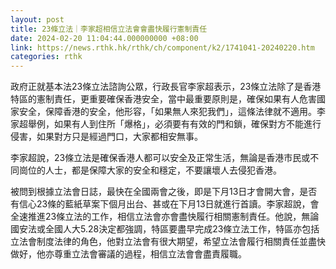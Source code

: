 ```yaml
---
layout: post
title: 23條立法｜李家超相信立法會會盡快履行憲制責任
date: 2024-02-20 11:04:44.000000000 +08:00
link: https://news.rthk.hk/rthk/ch/component/k2/1741041-20240220.htm
categories: rthk
---
```


政府正就基本法23條立法諮詢公眾，行政長官李家超表示，23條立法除了是香港特區的憲制責任，更重要確保香港安全，當中最重要原則是，確保如果有人危害國家安全，保障香港的安全，他形容，「如果無人來犯我們」，這條法律就不適用。李家超舉例，如果有人到住所「爆格」，必須要有有效的門和鎖，確保對方不能進行侵害，如果對方只是經過門口，大家都相安無事。

李家超說，23條立法是確保香港人都可以安全及正常生活，無論是香港市民或不同崗位的人士，都是保障大家的安全和穩定，不要讓壞人去侵犯香港。

被問到根據立法會日誌，最快在全國兩會之後，即是下月13日才會開大會，是否有信心23條的藍紙草案下個月出台、甚或在下月13日就進行首讀。李家超說，會全速推進23條立法的工作，相信立法會亦會盡快履行相關憲制責任。他說，無論國安法或全國人大5.28決定都強調，特區要盡早完成23條立法工作，特區亦包括立法會制度法律的角色，他對立法會有很大期望，希望立法會履行相關責任並盡快做好，他亦尊重立法會審議的過程，相信立法會會盡責履職。
